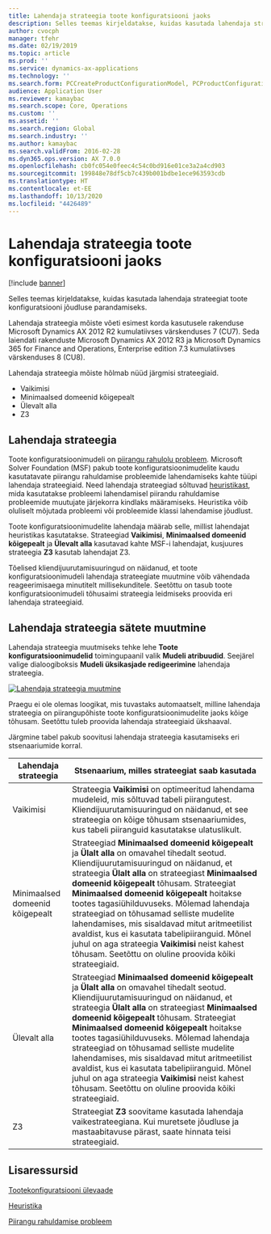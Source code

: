 ```yaml
---
title: Lahendaja strateegia toote konfiguratsiooni jaoks
description: Selles teemas kirjeldatakse, kuidas kasutada lahendaja strateegiat toote konfiguratsiooni jõudluse parandamiseks.
author: cvocph
manager: tfehr
ms.date: 02/19/2019
ms.topic: article
ms.prod: ''
ms.service: dynamics-ax-applications
ms.technology: ''
ms.search.form: PCCreateProductConfigurationModel, PCProductConfigurationModelListPage
audience: Application User
ms.reviewer: kamaybac
ms.search.scope: Core, Operations
ms.custom: ''
ms.assetid: ''
ms.search.region: Global
ms.search.industry: ''
ms.author: kamaybac
ms.search.validFrom: 2016-02-28
ms.dyn365.ops.version: AX 7.0.0
ms.openlocfilehash: cb0fc054e0feec4c54c0bd916e01ce3a2a4cd903
ms.sourcegitcommit: 199848e78df5cb7c439b001bdbe1ece963593cdb
ms.translationtype: HT
ms.contentlocale: et-EE
ms.lasthandoff: 10/13/2020
ms.locfileid: "4426489"
---
```

# <a name="solver-strategy-for-product-configuration"></a>Lahendaja strateegia toote konfiguratsiooni jaoks

[!include [banner](../includes/banner.md)]

Selles teemas kirjeldatakse, kuidas kasutada lahendaja strateegiat toote konfiguratsiooni jõudluse parandamiseks.

Lahendaja strateegia mõiste võeti esimest korda kasutusele rakenduse Microsoft Dynamics AX 2012 R2 kumulatiivses värskenduses 7 (CU7). Seda laiendati rakenduste Microsoft Dynamics AX 2012 R3 ja Microsoft Dynamics 365 for Finance and Operations, Enterprise edition 7.3 kumulatiivses värskenduses 8 (CU8).

Lahendaja strateegia mõiste hõlmab nüüd järgmisi strateegiaid.

- Vaikimisi
- Minimaalsed domeenid kõigepealt
- Ülevalt alla
- Z3

## <a name="solver-strategy"></a>Lahendaja strateegia 

Toote konfiguratsioonimudeli on [piirangu rahulolu probleem](http://aima.cs.berkeley.edu/2nd-ed/newchap05.pdf). Microsoft Solver Foundation (MSF) pakub toote konfiguratsioonimudelite kaudu kasutatavate piirangu rahuldamise probleemide lahendamiseks kahte tüüpi lahendaja strateegiaid. Need lahendaja strateegiad sõltuvad [heuristikast](https://techterms.com/definition/heuristic), mida kasutatakse probleemi lahendamisel piirandu rahuldamise probleemide muutujate järjekorra kindlaks määramiseks. Heuristika võib oluliselt mõjutada probleemi või probleemide klassi lahendamise jõudlust.

Toote konfiguratsioonimudelite lahendaja määrab selle, millist lahendajat heuristikas kasutatakse. Strateegiad **Vaikimisi**, **Minimaalsed domeenid kõigepealt** ja **Ülevalt alla** kasutavad kahte MSF-i lahendajat, kusjuures strateegia **Z3** kasutab lahendajat Z3. 

Tõelised kliendijuurutamisuuringud on näidanud, et toote konfiguratsioonimudeli lahendaja strateegiate muutmine võib vähendada reageerimisaega minutitelt millisekunditele. Seetõttu on tasub toote konfiguratsioonimudeli tõhusaimi strateegia leidmiseks proovida eri lahendaja strateegiaid.

## <a name="change-the-settings-for-the-solver-strategy"></a>Lahendaja strateegia sätete muutmine

Lahendaja strateegia muutmiseks tehke lehe **Toote konfiguratsioonimudelid** toimingupaanil valik **Mudeli atribuudid**. Seejärel valige dialoogiboksis **Mudeli üksikasjade redigeerimine** lahendaja strateegia.

[![Lahendaja strateegia muutmine](./media/solver-strategy.png)](./media/solver-strategy.png)

Praegu ei ole olemas loogikat, mis tuvastaks automaatselt, milline lahendaja strateegia on piirangupõhiste toote konfiguratsioonimudelite jaoks kõige tõhusam. Seetõttu tuleb proovida lahendaja strateegiaid ükshaaval.

Järgmine tabel pakub soovitusi lahendaja strateegia kasutamiseks eri stsenaariumide korral.

| Lahendaja strateegia      | Stsenaarium, milles strateegiat saab kasutada |
|----------------------|-----------------------------------|
| Vaikimisi              | Strateegia **Vaikimisi** on optimeeritud lahendama mudeleid, mis sõltuvad tabeli piirangutest. Kliendijuurutamisuuringud on näidanud, et see strateegia on kõige tõhusam stsenaariumides, kus tabeli piiranguid kasutatakse ulatuslikult. |
| Minimaalsed domeenid kõigepealt | Strateegiad **Minimaalsed domeenid kõigepealt** ja **Ülalt alla** on omavahel tihedalt seotud. Kliendijuurutamisuuringud on näidanud, et strateegia **Ülalt alla** on strateegiast **Minimaalsed domeenid kõigepealt** tõhusam. Strateegiat **Minimaalsed domeenid kõigepealt** hoitakse tootes tagasiühilduvuseks. Mõlemad lahendaja strateegiad on tõhusamad selliste mudelite lahendamises, mis sisaldavad mitut aritmeetilist avaldist, kus ei kasutata tabelipiiranguid. Mõnel juhul on aga strateegia **Vaikimisi** neist kahest tõhusam. Seetõttu on oluline proovida kõiki strateegiaid. |
| Ülevalt alla             | Strateegiad **Minimaalsed domeenid kõigepealt** ja **Ülalt alla** on omavahel tihedalt seotud. Kliendijuurutamisuuringud on näidanud, et strateegia **Ülalt alla** on strateegiast **Minimaalsed domeenid kõigepealt** tõhusam. Strateegiat **Minimaalsed domeenid kõigepealt** hoitakse tootes tagasiühilduvuseks. Mõlemad lahendaja strateegiad on tõhusamad selliste mudelite lahendamises, mis sisaldavad mitut aritmeetilist avaldist, kus ei kasutata tabelipiiranguid. Mõnel juhul on aga strateegia **Vaikimisi** neist kahest tõhusam. Seetõttu on oluline proovida kõiki strateegiaid. |
| Z3                   | Strateegiat **Z3** soovitame kasutada lahendaja vaikestrateegiana. Kui muretsete jõudluse ja mastaabitavuse pärast, saate hinnata teisi strateegiaid. |

## <a name="additional-resources"></a>Lisaressursid

[Tootekonfiguratsiooni ülevaade](build-product-configuration-model.md)

[Heuristika](https://techterms.com/definition/heuristic)

[Piirangu rahuldamise probleem](http://aima.cs.berkeley.edu/2nd-ed/newchap05.pdf)
